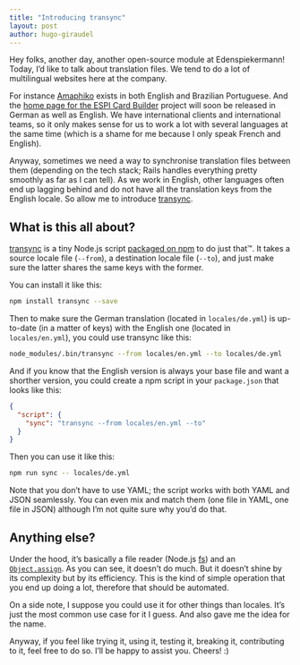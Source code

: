 ```yaml
---
title: "Introducing transync"
layout: post
author: hugo-giraudel
---
```


Hey folks, another day, another open-source module at Edenspiekermann! Today, I’d like to talk about translation files. We tend to do a lot of multilingual websites here at the company.

For instance [Amaphiko](https://amaphiko.redbull.com/en) exists in both English and Brazilian Portuguese. And the [home page for the ESPI Card Builder](https://www.edenspiekermann.com/case-studies/cardbuilder/) project will soon be released in German as well as English. We have international clients and international teams, so it only makes sense for us to work a lot with several languages at the same time (which is a shame for me because I only speak French and English).

Anyway, sometimes we need a way to synchronise translation files between them (depending on the tech stack; Rails handles everything pretty smoothly as far as I can tell). As we work in English, other languages often end up lagging behind and do not have all the translation keys from the English locale. So allow me to introduce [transync](https://github.com/edenspiekermann/transync).

## What is this all about?

[transync](https://github.com/edenspiekermann/transync) is a tiny Node.js script [packaged on npm](https://www.npmjs.com/package/transync) to do just that™. It takes a source locale file (`--from`), a destination locale file (`--to`), and just make sure the latter shares the same keys with the former.

You can install it like this:

```sh
npm install transync --save
```

Then to make sure the German translation (located in `locales/de.yml`) is up-to-date (in a matter of keys) with the English one (located in `locales/en.yml`), you could use transync like this:

```sh
node_modules/.bin/transync --from locales/en.yml --to locales/de.yml
```

And if you know that the English version is always your base file and want a shorther version, you could create a npm script in your `package.json` that looks like this:

```json
{
  "script": {
    "sync": "transync --from locales/en.yml --to"
  }
}
```

Then you can use it like this:

```sh
npm run sync -- locales/de.yml
```

Note that you don’t have to use YAML; the script works with both YAML and JSON seamlessly. You can even mix and match them (one file in YAML, one file in JSON) although I’m not quite sure why you’d do that.

## Anything else?

Under the hood, it’s basically a file reader (Node.js [fs](https://nodejs.org/api/fs.html)) and an [`Object.assign`](https://developer.mozilla.org/en-US/docs/Web/JavaScript/Reference/Global_Objects/Object/assign). As you can see, it doesn’t do much. But it doesn’t shine by its complexity but by its efficiency. This is the kind of simple operation that you end up doing a lot, therefore that should be automated.

On a side note, I suppose you could use it for other things than locales. It’s just the most common use case for it I guess. And also gave me the idea for the name.

Anyway, if you feel like trying it, using it, testing it, breaking it, contributing to it, feel free to do so. I’ll be happy to assist you. Cheers! :)

